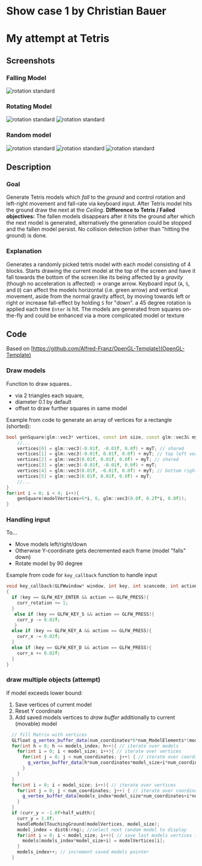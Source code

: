 Show case 1 by Christian Bauer
==============================
# My attempt at Tetris

## Screenshots
### Falling Model
![rotation standard](Showcase1.0.png) 

### Rotating Model
![rotation standard](Showcase1.1.png) 
![rotation standard](Showcase1.2.png)

### Random model
![rotation standard](Showcase1.3.png) 
![rotation standard](Showcase1.4.png)
![rotation standard](Showcase1.5.png)

## Description
### Goal

Generate Tetris models which *fall* to the *ground* and control rotation and left-right movement and fall-rate via keyboard input. After Tetris model hits the ground draw the next at the *Ceiling*.
**Difference to Tetris / Failed objectives:**
The fallen models disappears after it hits the ground after which the next model is generated, alternatively the generation could be stopped and the fallen model persist.
No collision detection (other than "hitting the ground) is done.

### Explanation
Generates a randomly picked tetris model with each model consisting of 4 blocks.
Starts drawing the current model at the top of the screen and have it fall towards the bottom of the screen like its being affected by a *gravity* (though no acceleration is affected) -> orange arrow.
Keyboard input (`A`, `S`, and `D`) can affect the models horizontal (i.e. green arrow) and vertical movement, aside from the normal gravity affect, by moving towards left or right or increase fall-effect by holding `S` for "down". a 45 degree rotation is applied each time `Enter` is hit.
The models are generated from squares on-the-fly and could be enhanced via a more complicated model or texture

## Code

Based on [https://github.com/Alfred-Franz/OpenGL-Template](OpenGL-Template)

### Draw models

Function to draw squares..
- via 2 triangles each square,
- diameter 0.1 by default
- offset to draw further squares in same model

Example from code to generate an array of vertices for a rectangle (shorted):
```c++
bool genSquare(glm::vec3* vertices, const int size, const glm::vec3& myT){
    //...
    vertices[0] = glm::vec3(-0.01f, -0.01f, 0.0f) + myT; // shared
    vertices[1] = glm::vec3(-0.01f, 0.01f, 0.0f) + myT; // top left vertex
    vertices[2] = glm::vec3(0.01f, 0.01f, 0.0f) + myT; // shared
    vertices[3] = glm::vec3(-0.01f, -0.01f, 0.0f) + myT;
    vertices[4] = glm::vec3(0.01f, -0.01f, 0.0f) + myT; // bottom right vertex
    vertices[5] = glm::vec3(0.01f, 0.01f, 0.0f) + myT;
    //...
}
for(int i = 0; i < 4; i++){
    genSquare(modelVertices+6*i, 6, glm::vec3(0.0f, 0.2f*i, 0.0f));
}
```

### Handling input

To...
- Move models left/right/down
- Otherwise Y-coordinate gets decremented each frame (model "falls" down)
- Rotate model by 90 degree

Example from code for `key_callback` function to handle input
```c++
void key_callback(GLFWwindow* window, int key, int scancode, int action, int mods)
{
  if (key == GLFW_KEY_ENTER && action == GLFW_PRESS){
    curr_rotation += 1;
  }
   else if (key == GLFW_KEY_S && action == GLFW_PRESS){
    curr_y -= 0.02f;
   }
  else if (key == GLFW_KEY_A && action == GLFW_PRESS){
    curr_x -= 0.02f;
  }
  else if (key == GLFW_KEY_D && action == GLFW_PRESS){
    curr_x += 0.02f;
  }
}
```

### draw multiple objects (attempt)

If model exceeds lower bound:
1. Save vertices of current model
2. Reset Y coordinate
3. Add saved models vertices to _draw buffer_ additionally to current (movable) model

```c++
  // fill Matrix with vertices
  GLfloat g_vertex_buffer_data[num_coordinates*6*num_ModelElements*(models_index+1)]; //create buffer with space for all models
  for(int h = 0; h <= models_index; h++){ // iterate over models
    for(int i = 0; i < model_size; i++){ // iterate over vertices
      for(int j = 0; j < num_coordinates; j++) { // iterate over coordinates in each vertex
        g_vertex_buffer_data[h*num_coordinates*model_size+i*num_coordinates+j] = models[h*num_coordinates*model_size+i*num_coordinates][j];
      }
    }
  }
  for(int i = 0; i < model_size; i++){ // iterate over vertices
    for(int j = 0; j < num_coordinates; j++) { // iterate over coordinates in each vertex
      g_vertex_buffer_data[models_index*model_size*num_coordinates+i*num_coordinates+j] = modelVertices[i][j];
    }
  }
  if (curr_y < -1.0f+half_width){
    curr_y = 1.0f;
    handleModelTouchingGround(modelVertices, model_size);
    model_index = dist6(rng); //select next random model to display
    for(int i = 0; i < model_size; i++){ // save last models vertices in a free slot in models array
      models[models_index*model_size+i] = modelVertices[i];
    }
    models_index++; // increment saved models pointer
  }
  ```